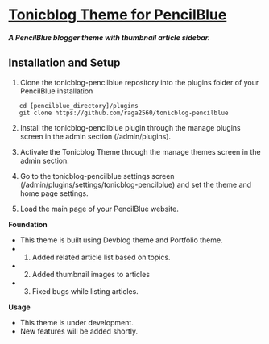 [Tonicblog Theme for PencilBlue](http://pencilblue.org)
=====

##### A PencilBlue blogger theme with thumbnail article sidebar.

Installation and Setup
-----

1. Clone the tonicblog-pencilblue repository into the plugins folder of your PencilBlue installation

```shell
   cd [pencilblue_directory]/plugins
   git clone https://github.com/raga2560/tonicblog-pencilblue

```

2. Install the tonicblog-pencilblue plugin through the manage plugins screen in the admin section (/admin/plugins).

3. Activate the Tonicblog Theme through the manage themes screen in the admin section.

4. Go to the tonicblog-pencilblue settings screen (/admin/plugins/settings/tonicblog-pencilblue) and set the theme and home page settings.

5. Load the main page of your PencilBlue website.




**Foundation**

- This theme is built using Devblog theme and Portfolio theme. 
- 1) Added related article list based on topics. 
- 2) Added thumbnail images to articles
- 3) Fixed bugs while listing articles.


**Usage**

- This theme is under development. 
- New features will be added shortly.
